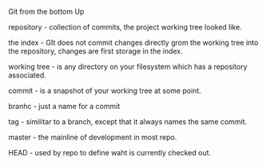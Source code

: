 Git from the bottom Up

repository - collection of commits, the project working tree looked like.

the index - GIt does not commit changes directly grom the working tree into the repository, changes are first storage in the index.

working tree - is any directory on your filesystem which has a repository associated.

commit - is a snapshot of your working tree at some point.

branhc - just a name for a commit

tag - similitar to a branch, except that it always names the same commit.

master - the mainline of development in most repo.

HEAD - used by repo to define waht is currently checked out.
